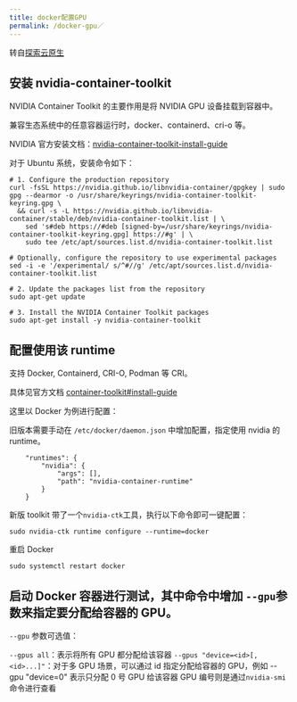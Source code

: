 ```yaml
---
title: docker配置GPU
permalink: /docker-gpu／
---
```

转自[探索云原生](https://www.cnblogs.com/KubeExplorer/p/18531449)
## 安装 nvidia-container-toolkit

NVIDIA Container Toolkit 的主要作用是将 NVIDIA GPU 设备挂载到容器中。

兼容生态系统中的任意容器运行时，docker、containerd、cri-o 等。

NVIDIA 官方安装文档：[nvidia-container-toolkit-install-guide](https://docs.nvidia.com/datacenter/cloud-native/container-toolkit/latest/install-guide.html)

对于 Ubuntu 系统，安装命令如下：
```
# 1. Configure the production repository
curl -fsSL https://nvidia.github.io/libnvidia-container/gpgkey | sudo gpg --dearmor -o /usr/share/keyrings/nvidia-container-toolkit-keyring.gpg \
  && curl -s -L https://nvidia.github.io/libnvidia-container/stable/deb/nvidia-container-toolkit.list | \
    sed 's#deb https://#deb [signed-by=/usr/share/keyrings/nvidia-container-toolkit-keyring.gpg] https://#g' | \
    sudo tee /etc/apt/sources.list.d/nvidia-container-toolkit.list

# Optionally, configure the repository to use experimental packages 
sed -i -e '/experimental/ s/^#//g' /etc/apt/sources.list.d/nvidia-container-toolkit.list

# 2. Update the packages list from the repository
sudo apt-get update

# 3. Install the NVIDIA Container Toolkit packages
sudo apt-get install -y nvidia-container-toolkit
```
## 配置使用该 runtime
支持 Docker, Containerd, CRI-O, Podman 等 CRI。

具体见官方文档 [container-toolkit#install-guide](https://docs.nvidia.com/datacenter/cloud-native/container-toolkit/latest/install-guide.html#configuration)

这里以 Docker 为例进行配置：

旧版本需要手动在 `/etc/docker/daemon.json` 中增加配置，指定使用 nvidia 的 runtime。

```
    "runtimes": {
        "nvidia": {
            "args": [],
            "path": "nvidia-container-runtime"
        }
    }
```
新版 toolkit 带了一个`nvidia-ctk`工具，执行以下命令即可一键配置：
```
sudo nvidia-ctk runtime configure --runtime=docker
```
重启 Docker
```
sudo systemctl restart docker
```
## 启动 Docker 容器进行测试，其中命令中增加 `--gpu`参数来指定要分配给容器的 GPU。

`--gpu` 参数可选值：

`--gpus all`：表示将所有 GPU 都分配给该容器
`--gpus "device=<id>[,<id>...]"`：对于多 GPU 场景，可以通过 id 指定分配给容器的 GPU，例如 --gpu "device=0" 表示只分配 0 号 GPU 给该容器
GPU 编号则是通过`nvidia-smi`命令进行查看
